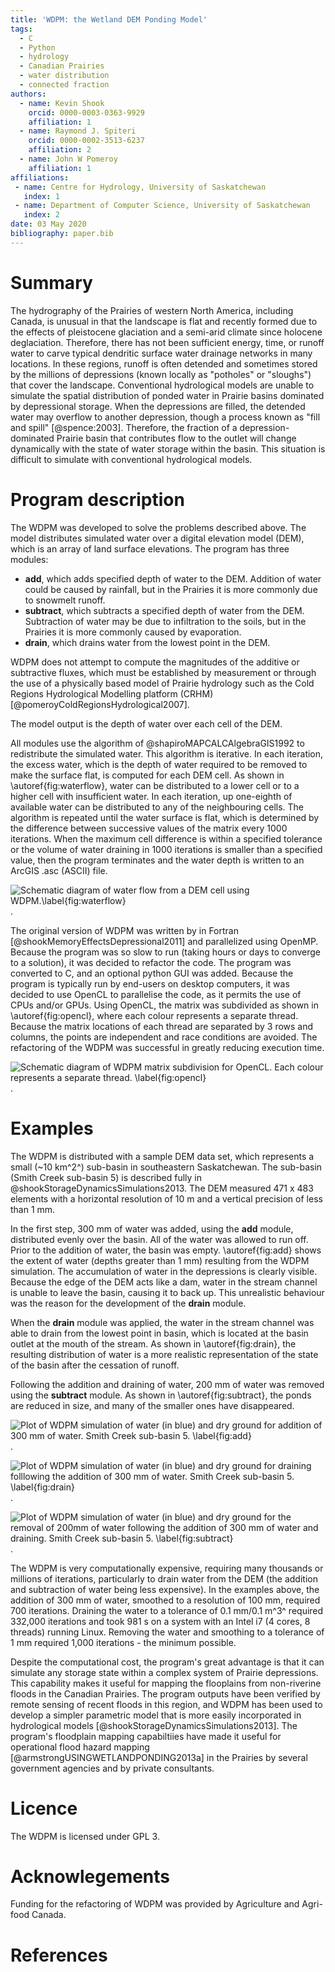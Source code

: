 ```yaml
---
title: 'WDPM: the Wetland DEM Ponding Model'
tags:
  - C
  - Python
  - hydrology
  - Canadian Prairies
  - water distribution
  - connected fraction
authors:
  - name: Kevin Shook
    orcid: 0000-0003-0363-9929
    affiliation: 1
  - name: Raymond J. Spiteri
    orcid: 0000-0002-3513-6237
    affiliation: 2
  - name: John W Pomeroy
    affiliation: 1
affiliations:
 - name: Centre for Hydrology, University of Saskatchewan
   index: 1
 - name: Department of Computer Science, University of Saskatchewan
   index: 2
date: 03 May 2020
bibliography: paper.bib
---
```


# Summary

The hydrography of the Prairies of western North America, including Canada, is unusual in that the landscape is flat and recently formed due to the effects of pleistocene glaciation and a semi-arid climate since holocene deglaciation. Therefore, there has not been sufficient energy, time, or runoff water to carve typical dendritic surface water drainage networks in many locations. In these regions, runoff is often detended and sometimes stored by the millions of depressions (known locally as "potholes" or "sloughs") that cover the landscape. Conventional hydrological models are unable to simulate the spatial distribution of ponded water in Prairie basins dominated by depressional storage. When the depressions are filled, the detended water may overflow to another depression, though a process known as "fill and spill" [@spence:2003]. Therefore, the fraction of a depression-dominated Prairie basin that contributes flow to the outlet will change dynamically with the state of water storage within the basin. This situation is difficult to simulate with conventional hydrological models. 

# Program description

The WDPM was developed to solve the problems described above. The model distributes simulated water over a digital elevation model (DEM), which is an array of land surface elevations. The program has three modules:
- **add**, which adds specified depth of water to the DEM. Addition of water could be caused by rainfall, but in the Prairies it is more commonly due to snowmelt runoff.
- **subtract**, which subtracts a specified depth of water from the DEM. Subtraction of water may be due to infiltration to the soils, but in the Prairies it is more commonly caused by evaporation.
-  **drain**, which drains water from the lowest point in the DEM.

WDPM does not attempt to compute the magnitudes of the additive or subtractive fluxes, which must be established by measurement or through the use of a physically based model of Prairie hydrology such as the Cold Regions Hydrological Modelling platform (CRHM) [@pomeroyColdRegionsHydrological2007].

The  model output is the depth of water over each cell of the DEM.
 
All modules use the algorithm of @shapiroMAPCALCAlgebraGIS1992 to redistribute the simulated water. This algorithm is iterative. In each iteration, the excess water, which is the depth of water required to be removed to make the surface flat, is computed for each DEM cell. As shown in \autoref{fig:waterflow}, water can be distributed to a lower cell or to a higher cell with insufficient water. In each iteration, up one-eighth of available water can be distributed to any of the neighbouring cells. The algorithm is repeated until the water surface is flat, which is determined by the difference between successive values of the matrix every 1000 iterations. When the maximum cell difference is within a specified tolerance or the volume of water draining in 1000 iterations is smaller than a specified value, then the program terminates and the water depth is written to an ArcGIS .asc (ASCII) file.

![Schematic diagram of water flow from a DEM cell using WDPM.\label{fig:waterflow}](WaterFlowDiagram.png).


The original version of WDPM was written by in Fortran [@shookMemoryEffectsDepressional2011] and parallelized using OpenMP. Because the program was so slow to run (taking hours or days to converge to a solution), it was decided to refactor the code. The program was converted to C, and an optional python GUI was added. Because the program is typically run by end-users on desktop computers, it was decided to use OpenCL to parallelise the code, as it permits the use of CPUs and/or GPUs. Using OpenCL, the matrix was subdivided as shown in \autoref{fig:opencl}, where each colour represents a separate thread. Because the matrix locations of each thread are separated by 3 rows and columns, the points are independent and race conditions are avoided. The refactoring of the WDPM was successful in greatly reducing execution time. 

![Schematic diagram of WDPM matrix subdivision for OpenCL. Each colour represents a separate thread. \label{fig:opencl}](opencl4.png).


# Examples

The WDPM is distributed with a sample DEM data set, which represents a small (~10 km^2^) sub-basin in southeastern Saskatchewan. The sub-basin (Smith Creek sub-basin 5) is described fully in @shookStorageDynamicsSimulations2013. The DEM measured 471 x 483 elements with a horizontal resolution of 10 m and a vertical precision of less than 1 mm.

In the first step, 300 mm of water was added, using the **add** module, distributed evenly over the basin. All of the water was allowed to run off. Prior to the addition of water, the basin was empty.  \autoref{fig:add} shows the extent of water (depths greater than 1 mm) resulting from the WDPM simulation. The accumulation of water in the depressions is clearly visible. Because the edge of the DEM acts like a dam, water in the stream channel is unable to leave the basin, causing it to back up. This unrealistic behaviour was the reason for the development of the **drain** module.

When the **drain** module was applied, the water in the stream channel was able to drain from the lowest point in basin, which is located at the basin outlet at the mouth of the stream. As shown in \autoref{fig:drain}, the resulting distribution of water is a more realistic representation of the state of the basin after the cessation of runoff. 

Following the addition and draining of water, 200 mm of water was removed using the **subtract** module. As shown in \autoref{fig:subtract}, the ponds are reduced in size, and many of the smaller ones have disappeared.

![Plot of WDPM simulation of water (in blue) and dry ground for addition of 300 mm of water. Smith Creek sub-basin 5. \label{fig:add}](300_0_0_0_u.png).


![Plot of WDPM simulation of water (in blue) and dry ground for draining folllowing the addition of 300 mm of water. Smith Creek sub-basin 5. \label{fig:drain}](300_0_0_0_d.png).

![Plot of WDPM simulation of water (in blue) and dry ground for the removal of 200mm of water following the addition of 300 mm of water and draining. Smith Creek sub-basin 5. \label{fig:subtract}](300_200_0_0_d.png).


The WDPM is very computationally expensive, requiring many thousands or millions of iterations, particularly to drain water from the DEM (the addition and subtraction of water being less expensive). 
In the examples above, the addition of 300 mm of water, smoothed to a resolution of 100 mm, required 700 iterations. Draining the water to a tolerance of 0.1 mm/0.1 m^3^ required 332,000 iterations and took 981 s on a system with an Intel i7 (4 cores, 8 threads) running Linux. Removing the water and smoothing to a tolerance of 1 mm required 1,000 iterations - the minimum possible. 

Despite the computational cost, the program's great advantage is that it can simulate any storage state within a complex system of Prairie depressions.  This capability makes it useful for mapping the flooplains from non-riverine floods in the Canadian Prairies. The program outputs have been verified by remote sensing of recent floods in this region, and WDPM has been used to develop a simpler parametric model that is more easily incorporated in hydrological models [@shookStorageDynamicsSimulations2013]. The program's floodplain mapping capabiltiies
have made it useful for operational flood hazard mapping [@armstrongUSINGWETLANDPONDING2013a] in the Prairies by several government agencies and by private consultants.

# Licence
The WDPM is licensed under GPL 3.

# Acknowlegements

Funding for the refactoring of WDPM was provided by Agriculture and Agri-food Canada.

# References